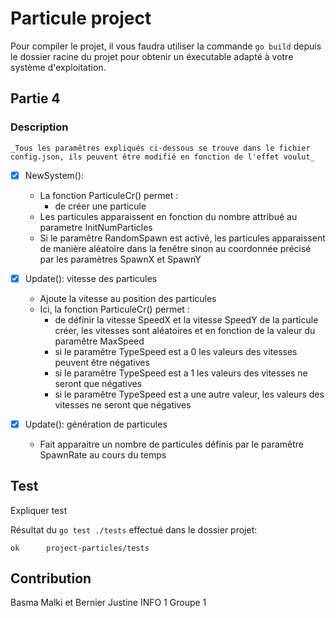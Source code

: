# Particule project

Pour compiler le projet, il vous faudra utiliser la commande `go build` depuis le dossier racine du projet pour obtenir un éxecutable adapté à votre système d'exploitation.

## Partie 4

### Description
    _Tous les paramêtres expliqués ci-dessous se trouve dans le fichier config.json, ils peuvent être modifié en fonction de l'effet voulut_

- [X] NewSystem():
    - La fonction ParticuleCr() permet :
        - de créer une particule
    - Les particules apparaissent en fonction du nombre attribué au parametre InitNumParticles
    - Si le paramêtre RandomSpawn est activé, les particules apparaissent de manière aléatoire dans la fenêtre sinon au coordonnée précisé par les paramètres SpawnX et SpawnY

- [X] Update(): vitesse des particules
    - Ajoute la vitesse au position des particules
    - Ici, la fonction ParticuleCr() permet :
        - de définir la vitesse SpeedX et la vitesse SpeedY de la particule créer, les vitesses sont aléatoires et en fonction de la valeur du paramêtre MaxSpeed
        - si le paramêtre TypeSpeed est a 0 les valeurs des vitesses peuvent être négatives
        - si le paramêtre TypeSpeed est a 1 les valeurs des vitesses ne seront que négatives
        - si le paramêtre TypeSpeed est a une autre valeur, les valeurs des vitesses ne seront que négatives 

- [X] Update(): génération de particules
    - Fait apparaitre un nombre de particules définis par le paramêtre SpawnRate au cours du temps

## Test

Expliquer test

Résultat du `go test ./tests` effectué dans le dossier projet:
```
ok      project-particles/tests

```

## Contribution
Basma Malki et Bernier Justine INFO 1 Groupe 1